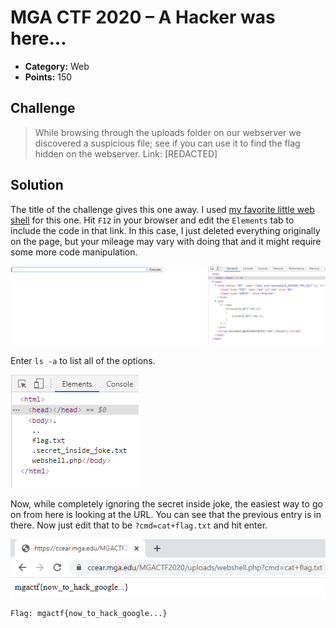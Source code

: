 # MGA CTF 2020 – A Hacker was here...

* **Category:** Web
* **Points:** 150

## Challenge

> While browsing through the uploads folder on our webserver we discovered a suspicious file; see if you can use 
it to find the flag hidden on the webserver. Link: [REDACTED]

## Solution

The title of the challenge gives this one away. I used 
[my favorite little web shell](https://gist.github.com/joswr1ght/22f40787de19d80d110b37fb79ac3985) 
for this one. Hit `F12` in your browser and edit the `Elements` tab to include the code in that link. In this case, 
I just deleted everything originally on the page, but your mileage may vary with doing that and it might require 
some more code manipulation.

![Web-shell 1](../IMAGES/web-shell1.png)

Enter `ls -a` to list all of the options.

![Web-shell 2](../IMAGES/web-shell2.png)

Now, while completely ignoring the secret inside joke, the easiest way to go on from here is looking at the URL. You 
can see that the previous entry is in there. Now just edit that to be `?cmd=cat+flag.txt` and hit enter. 

![Web-shell 3](../IMAGES/web-shell3.png)

```
Flag: mgactf{now_to_hack_google...}
```